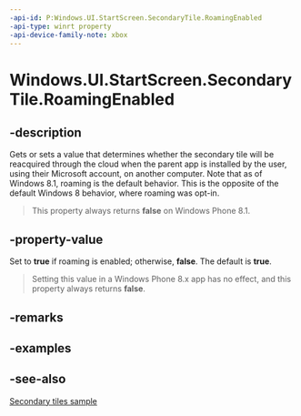 ```yaml
---
-api-id: P:Windows.UI.StartScreen.SecondaryTile.RoamingEnabled
-api-type: winrt property
-api-device-family-note: xbox
---
```


<!-- Property syntax
public bool RoamingEnabled { get;  set; }
-->

# Windows.UI.StartScreen.SecondaryTile.RoamingEnabled

## -description
Gets or sets a value that determines whether the secondary tile will be reacquired through the cloud when the parent app is installed by the user, using their Microsoft account, on another computer. Note that as of Windows 8.1, roaming is the default behavior. This is the opposite of the default Windows 8 behavior, where roaming was opt-in.

> This property always returns **false** on Windows Phone 8.1.

## -property-value
Set to **true** if roaming is enabled; otherwise, **false**. The default is **true**. 

> Setting this value in a Windows Phone 8.x app has no effect, and this property always returns **false**.

## -remarks

## -examples

## -see-also
[Secondary tiles sample](http://go.microsoft.com/fwlink/p/?linkid=231487)
